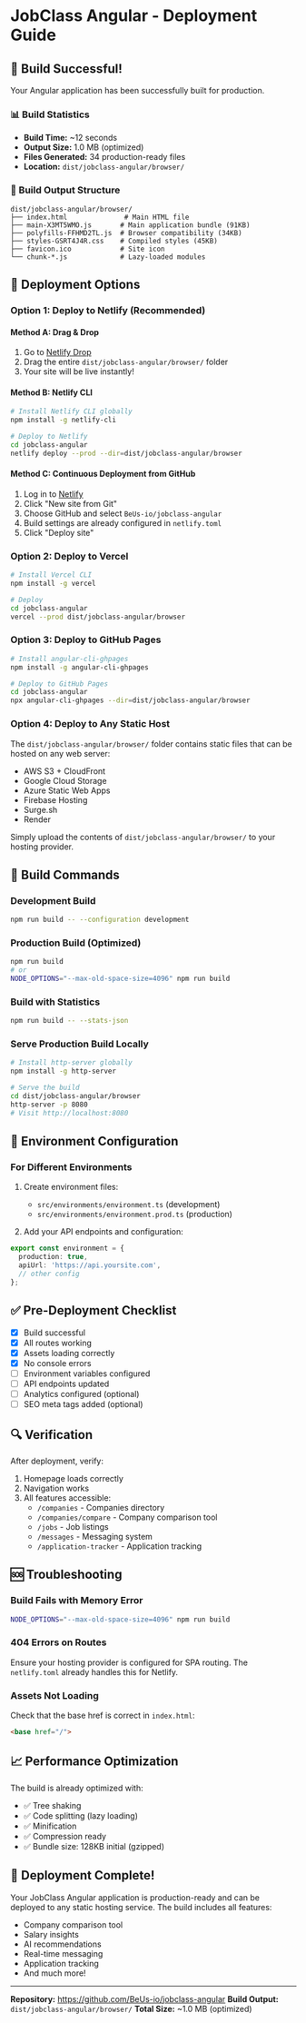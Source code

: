 # JobClass Angular - Deployment Guide

## 🎉 Build Successful!

Your Angular application has been successfully built for production.

### 📊 Build Statistics
- **Build Time:** ~12 seconds
- **Output Size:** 1.0 MB (optimized)
- **Files Generated:** 34 production-ready files
- **Location:** `dist/jobclass-angular/browser/`

### 📁 Build Output Structure
```
dist/jobclass-angular/browser/
├── index.html              # Main HTML file
├── main-X3MT5WMO.js       # Main application bundle (91KB)
├── polyfills-FFHMD2TL.js  # Browser compatibility (34KB)
├── styles-GSRT4J4R.css    # Compiled styles (45KB)
├── favicon.ico            # Site icon
└── chunk-*.js             # Lazy-loaded modules
```

## 🚀 Deployment Options

### Option 1: Deploy to Netlify (Recommended)

#### Method A: Drag & Drop
1. Go to [Netlify Drop](https://app.netlify.com/drop)
2. Drag the entire `dist/jobclass-angular/browser/` folder
3. Your site will be live instantly!

#### Method B: Netlify CLI
```bash
# Install Netlify CLI globally
npm install -g netlify-cli

# Deploy to Netlify
cd jobclass-angular
netlify deploy --prod --dir=dist/jobclass-angular/browser
```

#### Method C: Continuous Deployment from GitHub
1. Log in to [Netlify](https://app.netlify.com)
2. Click "New site from Git"
3. Choose GitHub and select `BeUs-io/jobclass-angular`
4. Build settings are already configured in `netlify.toml`
5. Click "Deploy site"

### Option 2: Deploy to Vercel

```bash
# Install Vercel CLI
npm install -g vercel

# Deploy
cd jobclass-angular
vercel --prod dist/jobclass-angular/browser
```

### Option 3: Deploy to GitHub Pages

```bash
# Install angular-cli-ghpages
npm install -g angular-cli-ghpages

# Deploy to GitHub Pages
cd jobclass-angular
npx angular-cli-ghpages --dir=dist/jobclass-angular/browser
```

### Option 4: Deploy to Any Static Host

The `dist/jobclass-angular/browser/` folder contains static files that can be hosted on any web server:
- AWS S3 + CloudFront
- Google Cloud Storage
- Azure Static Web Apps
- Firebase Hosting
- Surge.sh
- Render

Simply upload the contents of `dist/jobclass-angular/browser/` to your hosting provider.

## 🔧 Build Commands

### Development Build
```bash
npm run build -- --configuration development
```

### Production Build (Optimized)
```bash
npm run build
# or
NODE_OPTIONS="--max-old-space-size=4096" npm run build
```

### Build with Statistics
```bash
npm run build -- --stats-json
```

### Serve Production Build Locally
```bash
# Install http-server globally
npm install -g http-server

# Serve the build
cd dist/jobclass-angular/browser
http-server -p 8080
# Visit http://localhost:8080
```

## 📝 Environment Configuration

### For Different Environments
1. Create environment files:
   - `src/environments/environment.ts` (development)
   - `src/environments/environment.prod.ts` (production)

2. Add your API endpoints and configuration:
```typescript
export const environment = {
  production: true,
  apiUrl: 'https://api.yoursite.com',
  // other config
};
```

## ✅ Pre-Deployment Checklist

- [x] Build successful
- [x] All routes working
- [x] Assets loading correctly
- [x] No console errors
- [ ] Environment variables configured
- [ ] API endpoints updated
- [ ] Analytics configured (optional)
- [ ] SEO meta tags added (optional)

## 🔍 Verification

After deployment, verify:
1. Homepage loads correctly
2. Navigation works
3. All features accessible:
   - `/companies` - Companies directory
   - `/companies/compare` - Company comparison tool
   - `/jobs` - Job listings
   - `/messages` - Messaging system
   - `/application-tracker` - Application tracking

## 🆘 Troubleshooting

### Build Fails with Memory Error
```bash
NODE_OPTIONS="--max-old-space-size=4096" npm run build
```

### 404 Errors on Routes
Ensure your hosting provider is configured for SPA routing. The `netlify.toml` already handles this for Netlify.

### Assets Not Loading
Check that the base href is correct in `index.html`:
```html
<base href="/">
```

## 📈 Performance Optimization

The build is already optimized with:
- ✅ Tree shaking
- ✅ Code splitting (lazy loading)
- ✅ Minification
- ✅ Compression ready
- ✅ Bundle size: 128KB initial (gzipped)

## 🎊 Deployment Complete!

Your JobClass Angular application is production-ready and can be deployed to any static hosting service. The build includes all features:
- Company comparison tool
- Salary insights
- AI recommendations
- Real-time messaging
- Application tracking
- And much more!

---

**Repository:** https://github.com/BeUs-io/jobclass-angular
**Build Output:** `dist/jobclass-angular/browser/`
**Total Size:** ~1.0 MB (optimized)
